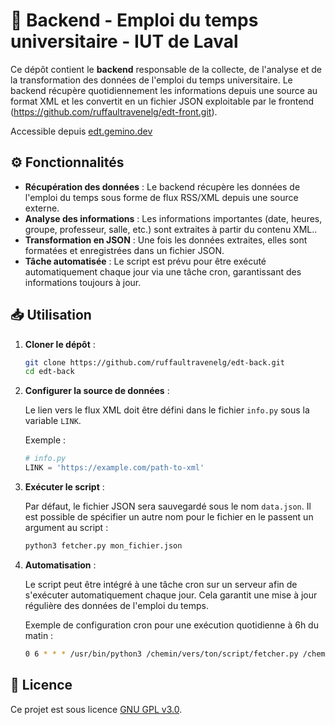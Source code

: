 # 📅 Backend - Emploi du temps universitaire - IUT de Laval

Ce dépôt contient le **backend** responsable de la collecte, de l'analyse et de la transformation des données de l'emploi du temps universitaire. Le backend récupère quotidiennement les informations depuis une source au format XML et les convertit en un fichier JSON exploitable par le frontend (<https://github.com/ruffaultravenelg/edt-front.git>).

Accessible depuis [edt.gemino.dev](https://edt.gemino.dev)

## ⚙️ Fonctionnalités

- **Récupération des données** : Le backend récupère les données de l'emploi du temps sous forme de flux RSS/XML depuis une source externe.
- **Analyse des informations** : Les informations importantes (date, heures, groupe, professeur, salle, etc.) sont extraites à partir du contenu XML..
- **Transformation en JSON** : Une fois les données extraites, elles sont formatées et enregistrées dans un fichier JSON.
- **Tâche automatisée** : Le script est prévu pour être exécuté automatiquement chaque jour via une tâche cron, garantissant des informations toujours à jour.

## 📥 Utilisation

1. **Cloner le dépôt** :

   ```bash
   git clone https://github.com/ruffaultravenelg/edt-back.git
   cd edt-back
   ```

2. **Configurer la source de données** :

   Le lien vers le flux XML doit être défini dans le fichier `info.py` sous la variable `LINK`.

   Exemple :

   ```python
   # info.py
   LINK = 'https://example.com/path-to-xml'
   ```

3. **Exécuter le script** :

   Par défaut, le fichier JSON sera sauvegardé sous le nom `data.json`. Il est possible de spécifier un autre nom pour le fichier en le passent un argument au script :

   ```bash
   python3 fetcher.py mon_fichier.json
   ```

4. **Automatisation** :

   Le script peut être intégré à une tâche cron sur un serveur afin de s'exécuter automatiquement chaque jour. Cela garantit une mise à jour régulière des données de l'emploi du temps.

   Exemple de configuration cron pour une exécution quotidienne à 6h du matin :

   ```bash
   0 6 * * * /usr/bin/python3 /chemin/vers/ton/script/fetcher.py /chemin/vers/ton/fichier/data.json
   ```

## 📄 Licence

Ce projet est sous licence [GNU GPL v3.0](LICENSE).
